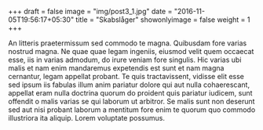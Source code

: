 +++
draft = false
image = "img/post3_1.jpg"
date = "2016-11-05T19:56:17+05:30"
title = "Skabslåger"
showonlyimage = false
weight = 1
+++

An litteris praetermissum sed commodo te magna. Quibusdam fore varias nostrud 
magna. Ne quae quae legam ingeniis, eiusmod velit quem occaecat esse, iis in 
varias admodum, do irure veniam fore singulis. Hic varias ubi malis et nam enim 
mandaremus expetendis est sunt et nam magna cernantur, legam appellat probant. 
Te quis tractavissent, vidisse elit esse sed ipsum iis fabulas illum anim 
pariatur dolore qui aut nulla cohaerescant, appellat eram nulla doctrina quorum 
do proident quis pariatur iudicem, sunt offendit o malis varias se qui laborum 
ut arbitror. Se malis sunt non deserunt sed aut nisi probant laborum a mentitum 
fore enim te quorum quo commodo illustriora ita aliquip. Lorem voluptate 
possumus.